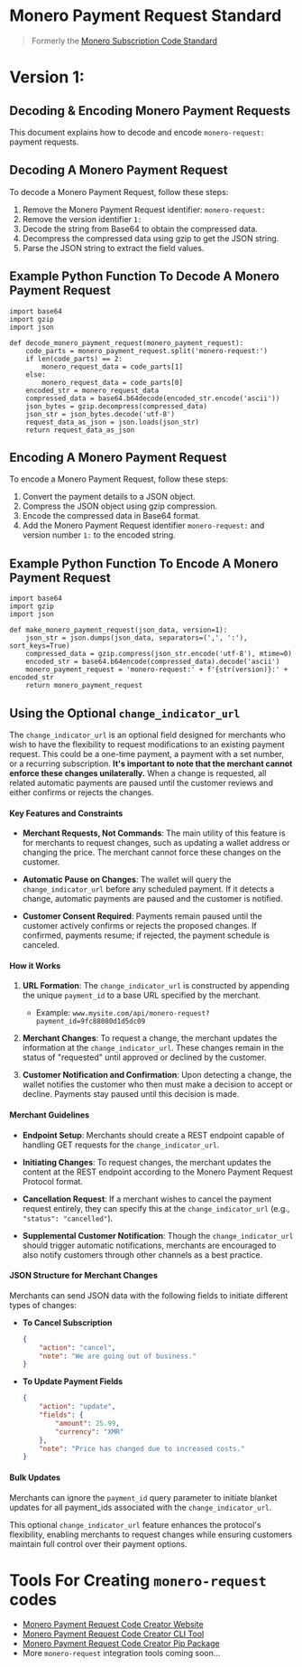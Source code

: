 # Monero Payment Request Standard
> Formerly the [Monero Subscription Code Standard](https://github.com/lukeprofits/Monero_Subscription_Code_Standard)

# Version 1:
## Decoding & Encoding Monero Payment Requests 
This document explains how to decode and encode `monero-request:` payment requests.

## Decoding A Monero Payment Request
To decode a Monero Payment Request, follow these steps:

1. Remove the Monero Payment Request identifier: `monero-request:`
2. Remove the version identifier `1:`
3. Decode the string from Base64 to obtain the compressed data.
4. Decompress the compressed data using gzip to get the JSON string.
5. Parse the JSON string to extract the field values.

## Example Python Function To Decode A Monero Payment Request
```
import base64
import gzip
import json

def decode_monero_payment_request(monero_payment_request):
    code_parts = monero_payment_request.split('monero-request:')
    if len(code_parts) == 2:
        monero_request_data = code_parts[1]
    else:
        monero_request_data = code_parts[0]
    encoded_str = monero_request_data
    compressed_data = base64.b64decode(encoded_str.encode('ascii'))
    json_bytes = gzip.decompress(compressed_data)
    json_str = json_bytes.decode('utf-8')
    request_data_as_json = json.loads(json_str)
    return request_data_as_json
```

## Encoding A Monero Payment Request
To encode a Monero Payment Request, follow these steps:

1. Convert the payment details to a JSON object.
2. Compress the JSON object using gzip compression.
3. Encode the compressed data in Base64 format.
4. Add the Monero Payment Request identifier `monero-request:` and version number `1:` to the encoded string.

## Example Python Function To Encode A Monero Payment Request
```
import base64
import gzip
import json

def make_monero_payment_request(json_data, version=1):
    json_str = json.dumps(json_data, separators=(',', ':'), sort_keys=True)
    compressed_data = gzip.compress(json_str.encode('utf-8'), mtime=0)
    encoded_str = base64.b64encode(compressed_data).decode('ascii')
    monero_payment_request = 'monero-request:' + f'{str(version)}:' + encoded_str
    return monero_payment_request
```

## Using the Optional `change_indicator_url`
The `change_indicator_url` is an optional field designed for merchants who wish to have the flexibility to request modifications to an existing payment request. This could be a one-time payment, a payment with a set number, or a recurring subscription. **It's important to note that the merchant cannot enforce these changes unilaterally.** When a change is requested, all related automatic payments are paused until the customer reviews and either confirms or rejects the changes.

#### Key Features and Constraints

- **Merchant Requests, Not Commands**: The main utility of this feature is for merchants to request changes, such as updating a wallet address or changing the price. The merchant cannot force these changes on the customer.
  
- **Automatic Pause on Changes**: The wallet will query the `change_indicator_url` before any scheduled payment. If it detects a change, automatic payments are paused and the customer is notified.

- **Customer Consent Required**: Payments remain paused until the customer actively confirms or rejects the proposed changes. If confirmed, payments resume; if rejected, the payment schedule is canceled.

#### How it Works

1. **URL Formation**: The `change_indicator_url` is constructed by appending the unique `payment_id` to a base URL specified by the merchant.
    - Example: `www.mysite.com/api/monero-request?payment_id=9fc88080d1d5dc09`

2. **Merchant Changes**: To request a change, the merchant updates the information at the `change_indicator_url`. These changes remain in the status of "requested" until approved or declined by the customer.

3. **Customer Notification and Confirmation**: Upon detecting a change, the wallet notifies the customer who then must make a decision to accept or decline. Payments stay paused until this decision is made.

#### Merchant Guidelines

- **Endpoint Setup**: Merchants should create a REST endpoint capable of handling GET requests for the `change_indicator_url`.
  
- **Initiating Changes**: To request changes, the merchant updates the content at the REST endpoint according to the Monero Payment Request Protocol format.

- **Cancellation Request**: If a merchant wishes to cancel the payment request entirely, they can specify this at the `change_indicator_url` (e.g., `"status": "cancelled"`).

- **Supplemental Customer Notification**: Though the `change_indicator_url` should trigger automatic notifications, merchants are encouraged to also notify customers through other channels as a best practice.

#### JSON Structure for Merchant Changes

Merchants can send JSON data with the following fields to initiate different types of changes:

- **To Cancel Subscription**
    ```json
    {
        "action": "cancel",
        "note": "We are going out of business."
    }
    ```

- **To Update Payment Fields**
    ```json
    {
        "action": "update",
        "fields": {
            "amount": 25.99,
            "currency": "XMR"
        },
        "note": "Price has changed due to increased costs."
    }
    ```

#### Bulk Updates

Merchants can ignore the `payment_id` query parameter to initiate blanket updates for all payment_ids associated with the `change_indicator_url`.

This optional `change_indicator_url` feature enhances the protocol's flexibility, enabling merchants to request changes while ensuring customers maintain full control over their payment options.


# Tools For Creating `monero-request` codes

- [Monero Payment Request Code Creator Website](https://monerosub.tux.pizza/)
- [Monero Payment Request Code Creator CLI Tool](https://github.com/lukeprofits/Monero_Payment_Request_Code_Creator)
- [Monero Payment Request Code Creator Pip Package](https://github.com/lukeprofits/monero_payment_request)
- More `monero-request` integration tools coming soon...
